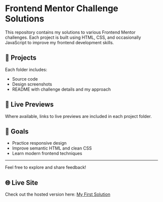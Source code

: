 # Frontend Mentor Challenge Solutions

This repository contains my solutions to various Frontend Mentor challenges. Each project is built using HTML, CSS, and occasionally JavaScript to improve my frontend development skills.

## 📁 Projects
Each folder includes:
- Source code
- Design screenshots
- README with challenge details and my approach

## 🚀 Live Previews
Where available, links to live previews are included in each project folder.

## 🎯 Goals
- Practice responsive design
- Improve semantic HTML and clean CSS
- Learn modern frontend techniques

---

Feel free to explore and share feedback!
## 🌐 Live Site
Check out the hosted version here: [My First Solution](https://kakarot26.github.io/My-Frontend-Mentor-Solutions/)
